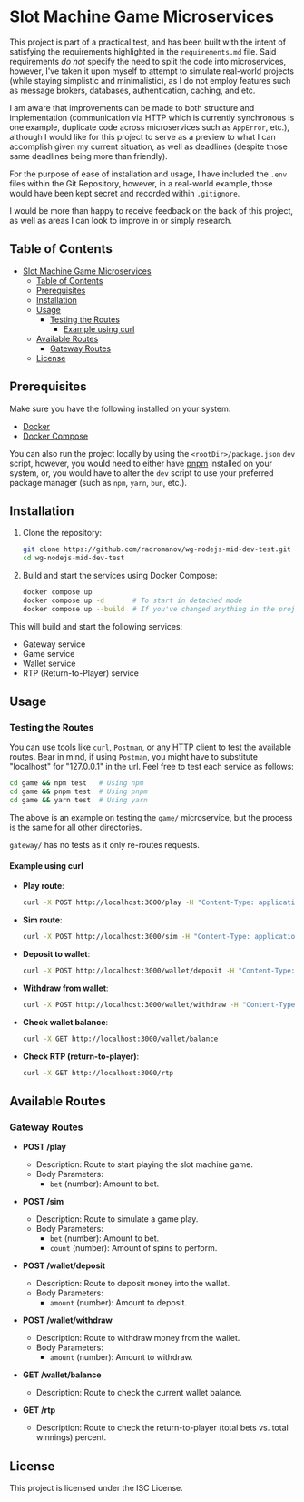 # Slot Machine Game Microservices

This project is part of a practical test, and has been built with the intent of satisfying the requirements highlighted in the `requirements.md` file. Said requirements _do not_ specify the need to split the code into microservices, however, I've taken it upon myself to attempt to simulate real-world projects (while staying simplistic and minimalistic), as I do not employ features such as message brokers, databases, authentication, caching, and etc.

I am aware that improvements can be made to both structure and implementation (communication via HTTP which is currently synchronous is one example, duplicate code across microservices such as `AppError`, etc.), although I would like for this project to serve as a preview to what I can accomplish given my current situation, as well as deadlines (despite those same deadlines being more than friendly).

For the purpose of ease of installation and usage, I have included the `.env` files within the Git Repository, however, in a real-world example, those would have been kept secret and recorded within `.gitignore`.

I would be more than happy to receive feedback on the back of this project, as well as areas I can look to improve in or simply research.

## Table of Contents

- [Slot Machine Game Microservices](#slot-machine-game-microservices)
  - [Table of Contents](#table-of-contents)
  - [Prerequisites](#prerequisites)
  - [Installation](#installation)
  - [Usage](#usage)
    - [Testing the Routes](#testing-the-routes)
      - [Example using curl](#example-using-curl)
  - [Available Routes](#available-routes)
    - [Gateway Routes](#gateway-routes)
  - [License](#license)

## Prerequisites

Make sure you have the following installed on your system:

- [Docker](https://docs.docker.com/get-docker/)
- [Docker Compose](https://docs.docker.com/compose/)

You can also run the project locally by using the `<rootDir>/package.json` `dev` script, however, you would need to either have [pnpm](https://pnpm.io/installation) installed on your system, or, you would have to alter the `dev` script to use your preferred package manager (such as `npm`, `yarn`, `bun`, etc.).

## Installation

1. Clone the repository:

   ```sh
   git clone https://github.com/radromanov/wg-nodejs-mid-dev-test.git
   cd wg-nodejs-mid-dev-test
   ```

2. Build and start the services using Docker Compose:

   ```sh
   docker compose up
   docker compose up -d       # To start in detached mode
   docker compose up --build  # If you've changed anything in the project, you have to rebuild the images
   ```

This will build and start the following services:

- Gateway service
- Game service
- Wallet service
- RTP (Return-to-Player) service

## Usage

### Testing the Routes

You can use tools like `curl`, `Postman`, or any HTTP client to test the available routes. Bear in mind, if using `Postman`, you might have to substitute "localhost" for "127.0.0.1" in the url. Feel free to test each service as follows:

```bash
cd game && npm test   # Using npm
cd game && pnpm test  # Using pnpm
cd game && yarn test  # Using yarn
```

The above is an example on testing the `game/` microservice, but the process is the same for all other directories.

`gateway/` has no tests as it only re-routes requests.

#### Example using curl

- **Play route**:

  ```sh
  curl -X POST http://localhost:3000/play -H "Content-Type: application/json" -d '{"bet": 100}'
  ```

- **Sim route**:

  ```sh
  curl -X POST http://localhost:3000/sim -H "Content-Type: application/json" -d '{"bet": 100, "count": 5}'
  ```

- **Deposit to wallet**:

  ```sh
  curl -X POST http://localhost:3000/wallet/deposit -H "Content-Type: application/json" -d '{"amount": 100}'
  ```

- **Withdraw from wallet**:

  ```sh
  curl -X POST http://localhost:3000/wallet/withdraw -H "Content-Type: application/json" -d '{"amount": 50}'
  ```

- **Check wallet balance**:

  ```sh
  curl -X GET http://localhost:3000/wallet/balance
  ```

- **Check RTP (return-to-player)**:

  ```sh
  curl -X GET http://localhost:3000/rtp
  ```

## Available Routes

### Gateway Routes

- **POST /play**

  - Description: Route to start playing the slot machine game.
  - Body Parameters:
    - `bet` (number): Amount to bet.

- **POST /sim**

  - Description: Route to simulate a game play.
  - Body Parameters:
    - `bet` (number): Amount to bet.
    - `count` (number): Amount of spins to perform.

- **POST /wallet/deposit**

  - Description: Route to deposit money into the wallet.
  - Body Parameters:
    - `amount` (number): Amount to deposit.

- **POST /wallet/withdraw**

  - Description: Route to withdraw money from the wallet.
  - Body Parameters:
    - `amount` (number): Amount to withdraw.

- **GET /wallet/balance**

  - Description: Route to check the current wallet balance.

- **GET /rtp**

  - Description: Route to check the return-to-player (total bets vs. total winnings) percent.

## License

This project is licensed under the ISC License.
